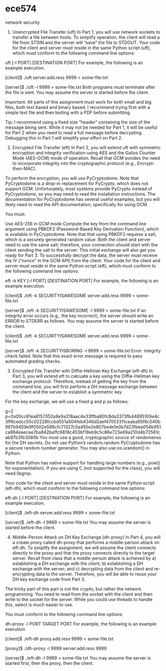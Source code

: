 # ece574
network security

1. Unencrypted File Transfer (uft)
In Part 1, you will use network sockets to transfer a file between hosts. To simplify operation, the client will read a file from STDIN and the server will “save” the file to STDOUT. Your code for the client and server must reside in the same Python script (uft), which must conform to the following command line options:

uft [-l PORT] [DESTINATION PORT] 
For example, the following is an example execution.

[client]$ ./uft server.add.ress 9999 < some-file.txt

[server]$ ./uft -l 9999 > some-file.txt
Both programs must terminate after the file is sent. You may assume the server is started before the client.

Important: All parts of this assignment must work for both small and big files, both text based and binary based. I recommend trying first with a simple text file and then testing with a PDF before submitting.

Tip: I recommend using a fixed size “header” containing the size of the message being sent. While it may not be needed for Part 1, it will be useful for Part 2 when you need to read a full message before decrypting. Debugging this in Part 1 will simplify your effort on Part 2.

2. Encrypted File Transfer (eft)
In Part 2, you will extend uft with symmetric encryption and integrity verification using AES and the Galios Counter Mode (AES-GCM) mode of operation. Recall that GCM avoides the need to incorporate integrity into the cryptographic protocol (e.g., Encrypt-then-MAC).

To perform the encryption, you will use PyCryptodome. Note that PyCryptodome is a drop-in replacement for PyCrypto, which does not support GCM. Unfortunately, most systems provide PyCrypto instead of PyCryptodome, so you may need to read the installation instructions. The documentation for PyCryptodome has several useful examples, but you will likely need to read the API documentation, specifically for using GCM.

You must:

Use AES-256 in GCM mode
Compute the key from the command line argument using PBKDF2 (Password-Based Key Derivation Function), which is available in PyCryptodome. Note that that using PBKDF2 requires a salt, which is a securely generated random value. Both the client and server need to use the same salt; therefore, your connection should start with the client sending the salt to the server. This initial exchange will also get you ready for Part 3.
To successfully decrypt the data, the server must receive the IV (“nonce” in the GCM API) from the client.
Your code for the client and server must reside in the same Python script (eft), which must conform to the following command line options:

eft -k KEY [-l PORT] [DESTINATION PORT] 
For example, the following is an example execution.

[client]$ ./eft -k SECURITYISAWESOME server.add.ress 9999 < some-file.txt

[server]$ ./eft -k SECURITYISAWESOME -l 9999 > some-file.txt
If an integrity error occurs (e.g., the key incorrect), the server should write an ERROR to STDERR as follows. You may assume the server is started before the client.

[client]$ ./eft -k SECURITYISAWESOME server.add.ress 9999 < some-file.txt

[server]$ ./eft -k SECURITYISBORING -l 9999 > some-file.txt
Error: integrity check failed.
Note that this exact error message is required to pass automated grading checks.

3. Encrypted File Transfer with Diffie-Hellman Key Exchange (eft-dh)
In Part 3, you will extend eft to calcuate a key using the Diffie-Hellman key exchange protocol. Therefore, instead of getting the key from the command line, you will first perform a DH message exchange between the client and the server to establish a symmetric key.

For the key exchange, we will use a fixed g and p as follows:

g=2
p=0x00cc81ea8157352a9e9a318aac4e33ffba80fc8da3373fb44895109e4c3ff6cedcc55c02228fccbd551a504feb4346d2aef47053311ceaba95f6c540b967b9409e9f0502e598cfc71327c5a455e2e807bede1e0b7d23fbea054b951ca964eaecae7ba842ba1fc6818c453bf19eb9c5c86e723e69a210d4b72561cab97b3fb3060b
You must use a good, cryptographic source of randomenss for the DH secrets. Do not use Python’s random.random PyCryptodome has a secure random number generator. You may also use os.urandom() in Python.

Note that Python has native support for handling large numbers (e.g., pow() for exponentiation). If you are using C (not supported for the class), you will need libgmp.

Your code for the client and server must reside in the same Python script (eft-dh), which must conform to the following command line options:

eft-dh [-l PORT] [DESTINATION PORT] 
For example, the following is an example execution.

[client]$ ./eft-dh server.add.ress 9999 < some-file.txt

[server]$ ./eft-dh -l 9999 > some-file.txt
You may assume the server is started before the client.

4. Middle-Person Attack on DH Key Exchange (dh-proxy)
In Part 4, you will a create proxy called dh-proxy that performs a middle-person attack on eft-dh. To simplify the assignment, we will assume the client connects directly to the proxy and that the proxy connects directly to the target server. Recall from class that a middle-person attack is achieved by a) establishing a DH exchange with the client; b) establishing a DH exchange with the server; and c) decrypting data from the client and re-encrypting data to the server. Therefore, you will be able to reuse your DH key exchange code from Part 3.

The tricky part of this part is not the crypto, but rather the network programming. You need to read from the socket with the client and then write to the socket for the server. While you could use threads to handle this, select is much easier to use.

You must conform to the following command line options:

dh-proxy -l PORT TARGET PORT
For example, the following is an example execution

[client]$ ./eft-dh proxy.add.ress 9999 < some-file.txt

[proxy]$  ./dh-proxy -l 9999 server.add.ress 9999

[server]$ ./eft-dh -l 9999 > some-file.txt
You may assume the server is started first, then the proxy, then the client.

